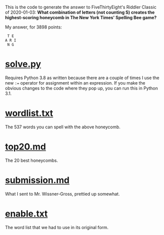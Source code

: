 This is the code to generate the answer to FiveThirtyEight's Riddler Classic of 2020-01-03:
**What combination of letters (not counting S) creates the highest-scoring honeycomb in The New York Times' Spelling Bee game?**

My answer, for 3898 points:
```
 T E 
A R I
 N G
```

# [solve.py](./solve.py)
Requires Python 3.8 as written because there are a couple of times I use the new `:=` operator for assignment within an expression. If you make the obvious changes to the code where they pop up, you can run this in Python 3.1.

# [wordlist.txt](./wordlist.txt)
The 537 words you can spell with the above honeycomb.

# [top20.md](./top20.md)
The 20 best honeycombs.

# [submission.md](./submission.md)
What I sent to Mr. Wissner-Gross, prettied up somewhat.

# [enable.txt](./enable.txt)
The word list that we had to use in its original form.
